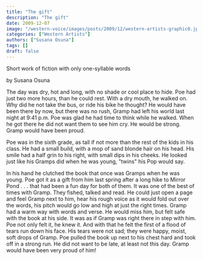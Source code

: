 ```yaml
---
title: "The gift"
description: "The gift"
date: 2009-12-07
image: "/western-voice/images/posts/2009/12/western-artists-graphic0.jpg"
categories: ["Western Artists"]
authors: ["Susana Osuna"]
tags: []
draft: false
---
```

Short work of fiction with only one-syllable words

by Susana Osuna

The day was dry, hot and long, with no shade or cool place to hide. Poe had just two more hours, than he could rest. With a dry mouth, he walked on. Why did he not take the bus, or ride his bike he thought? He would have been there by now, but there was no rush, Gramp had left his world last night at 9:41 p.m. Poe was glad he had time to think while he walked. When he got there he did not want them to see him cry. He would be strong. Gramp would have been proud.

Poe was in the sixth grade, as tall if not more than the rest of the kids in his class. He had a small build, with a mop of sand blonde hair on his head. His smile had a half grin to his right, with small dips in his cheeks. He looked just like his Gramps did when he was young, "twins" his Pop would say.

In his hand he clutched the book that once was Gramps when he was young. Poe got it as a gift from him last spring after a long hike to Mirror Pond . . . that had been a fun day for both of them. It was one of the best of times with Gramp. They fished, talked and read. He could just open a page and feel Gramp next to him, hear his rough voice as it would fold out over the words, his pitch would go low and high at just the right times. Gramp had a warm way with words and verse. He would miss him, but felt safe with the book at his side. It was as if Gramp was right there in step with him. Poe not only felt it, he knew it. And with that he felt the first of a flood of tears run down his face. His tears were not sad; they were happy, moist, soft drops of Gramp. Poe pulled the book up next to his chest hard and took off in a strong run. He did not want to be late, at least not this day. Gramp would have been very proud of him!